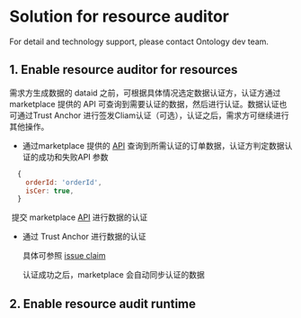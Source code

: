 # Solution for resource auditor

For detail and technology support, please contact Ontology dev team.

## 1. Enable resource auditor for resources

需求方生成数据的 dataid 之前，可根据具体情况选定数据认证方，认证方通过 marketplace 提供的 API 可查询到需要认证的数据，然后进行认证。数据认证也可通过Trust Anchor 进行签发Cliam认证（可选），认证之后，需求方可继续进行其他操作。



- 通过marketplace 提供的 [API](../../framework/resource-audit/readme.md) 查询到所需认证的订单数据，认证方判定数据认证的成功和失败API 参数

```js
  {
    orderId: 'orderId',
    isCer: true,
  }
```

​		提交 marketplace [API](../../framework/resource-audit) 进行数据的认证



- 通过 Trust Anchor 进行数据的认证

  具体可参照 [issue claim](../../../ontid/business/scenarios/trust-anchor/issue.md)

  认证成功之后，marketplace 会自动同步认证的数据

## 2. Enable resource audit runtime

